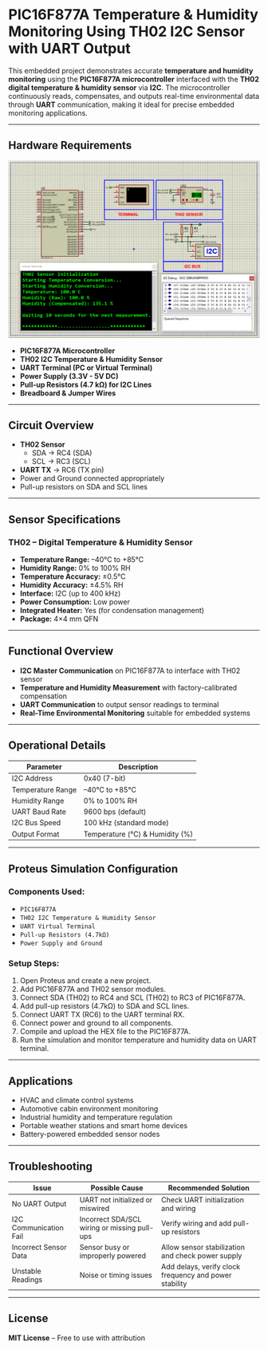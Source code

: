# PIC16F877A Temperature & Humidity Monitoring Using TH02 I2C Sensor with UART Output

This embedded project demonstrates accurate **temperature and humidity monitoring** using the **PIC16F877A microcontroller** interfaced with the **TH02 digital temperature & humidity sensor** via **I2C**. The microcontroller continuously reads, compensates, and outputs real-time environmental data through **UART** communication, making it ideal for precise embedded monitoring applications.

---

## Hardware Requirements

![PIC16F877A TH02 Circuit](circuit.png)

- **PIC16F877A Microcontroller**  
- **TH02 I2C Temperature & Humidity Sensor**  
- **UART Terminal (PC or Virtual Terminal)**  
- **Power Supply (3.3V - 5V DC)**  
- **Pull-up Resistors (4.7 kΩ) for I2C Lines**  
- **Breadboard & Jumper Wires**

---

## Circuit Overview

- **TH02 Sensor**  
  - SDA → RC4 (SDA)  
  - SCL → RC3 (SCL)  
- **UART TX** → RC6 (TX pin)  
- Power and Ground connected appropriately  
- Pull-up resistors on SDA and SCL lines  

---

## Sensor Specifications

### TH02 – Digital Temperature & Humidity Sensor

- **Temperature Range:** –40°C to +85°C  
- **Humidity Range:** 0% to 100% RH  
- **Temperature Accuracy:** ±0.5°C  
- **Humidity Accuracy:** ±4.5% RH  
- **Interface:** I2C (up to 400 kHz)  
- **Power Consumption:** Low power  
- **Integrated Heater:** Yes (for condensation management)  
- **Package:** 4×4 mm QFN  

---

## Functional Overview

- **I2C Master Communication** on PIC16F877A to interface with TH02 sensor  
- **Temperature and Humidity Measurement** with factory-calibrated compensation  
- **UART Communication** to output sensor readings to terminal  
- **Real-Time Environmental Monitoring** suitable for embedded systems  

---

## Operational Details

| Parameter         | Description                   |
|-------------------|------------------------------|
| I2C Address       | 0x40 (7-bit)                 |
| Temperature Range | –40°C to +85°C               |
| Humidity Range    | 0% to 100% RH                |
| UART Baud Rate    | 9600 bps (default)           |
| I2C Bus Speed     | 100 kHz (standard mode)      |
| Output Format     | Temperature (°C) & Humidity (%) |

---

## Proteus Simulation Configuration

### Components Used:
- `PIC16F877A`  
- `TH02 I2C Temperature & Humidity Sensor`  
- `UART Virtual Terminal`  
- `Pull-up Resistors (4.7kΩ)`  
- `Power Supply and Ground`

### Setup Steps:
1. Open Proteus and create a new project.  
2. Add PIC16F877A and TH02 sensor modules.  
3. Connect SDA (TH02) to RC4 and SCL (TH02) to RC3 of PIC16F877A.  
4. Add pull-up resistors (4.7kΩ) to SDA and SCL lines.  
5. Connect UART TX (RC6) to the UART terminal RX.  
6. Connect power and ground to all components.  
7. Compile and upload the HEX file to the PIC16F877A.  
8. Run the simulation and monitor temperature and humidity data on UART terminal.

---

## Applications

- HVAC and climate control systems  
- Automotive cabin environment monitoring  
- Industrial humidity and temperature regulation  
- Portable weather stations and smart home devices  
- Battery-powered embedded sensor nodes  

---

## Troubleshooting

| Issue                  | Possible Cause                       | Recommended Solution                     |
|------------------------|------------------------------------|----------------------------------------|
| No UART Output         | UART not initialized or miswired   | Check UART initialization and wiring   |
| I2C Communication Fail | Incorrect SDA/SCL wiring or missing pull-ups | Verify wiring and add pull-up resistors |
| Incorrect Sensor Data  | Sensor busy or improperly powered  | Allow sensor stabilization and check power supply |
| Unstable Readings      | Noise or timing issues              | Add delays, verify clock frequency and power stability |

---

## License

**MIT License** – Free to use with attribution
